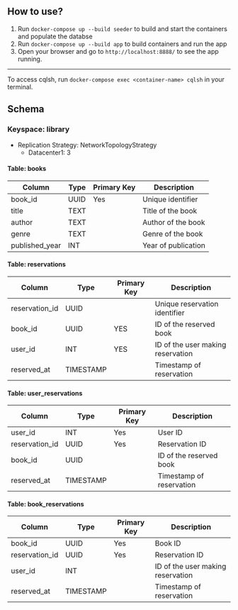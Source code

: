 ## How to use?
1. Run `docker-compose up --build seeder` to build and start the containers and populate the databse
2. Run `docker-compose up --build app` to build containers and run the app
3. Open your browser and go to `http://localhost:8888/` to see the app running.

---
To access cqlsh, run `docker-compose exec <container-name> cqlsh` in your terminal.


## Schema 
### Keyspace: library
- Replication Strategy: NetworkTopologyStrategy
  - Datacenter1: 3

#### Table: books
| Column          | Type  | Primary Key | Description          |
|-----------------|-------|-------------|----------------------|
| book_id         | UUID  | Yes         | Unique identifier   |
| title           | TEXT  |             | Title of the book    |
| author          | TEXT  |             | Author of the book   |
| genre           | TEXT  |             | Genre of the book    |
| published_year  | INT   |             | Year of publication  |

#### Table: reservations
| Column           | Type      | Primary Key | Description                 |
|------------------|-----------|-------------|-----------------------------|
| reservation_id   | UUID      |             | Unique reservation identifier|
| book_id          | UUID      | YES         | ID of the reserved book     |
| user_id          | INT       | YES         | ID of the user making reservation |
| reserved_at      | TIMESTAMP |             | Timestamp of reservation    |

#### Table: user_reservations
| Column           | Type      | Primary Key | Description                 |
|------------------|-----------|-------------|-----------------------------|
| user_id          | INT       | Yes         | User ID                     |
| reservation_id   | UUID      | Yes         | Reservation ID              |
| book_id          | UUID      |             | ID of the reserved book     |
| reserved_at      | TIMESTAMP |             | Timestamp of reservation    |

#### Table: book_reservations
| Column           | Type      | Primary Key | Description                 |
|------------------|-----------|-------------|-----------------------------|
| book_id          | UUID      | Yes         | Book ID                     |
| reservation_id   | UUID      | Yes         | Reservation ID              |
| user_id          | INT       |             | ID of the user making reservation |
| reserved_at      | TIMESTAMP |             | Timestamp of reservation    |